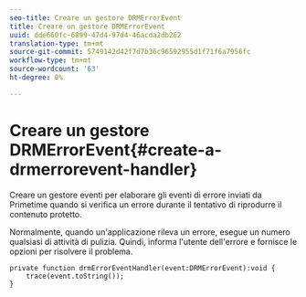 ```yaml
---
seo-title: Creare un gestore DRMErrorEvent
title: Creare un gestore DRMErrorEvent
uuid: dde660fc-6899-47d4-97d4-46acda2db262
translation-type: tm+mt
source-git-commit: 5749142d42f7d7b36c96592955d1f71f6a7956fc
workflow-type: tm+mt
source-wordcount: '63'
ht-degree: 0%

---
```



# Creare un gestore DRMErrorEvent{#create-a-drmerrorevent-handler}

Creare un gestore eventi per elaborare gli eventi di errore inviati da Primetime quando si verifica un errore durante il tentativo di riprodurre il contenuto protetto.

Normalmente, quando un&#39;applicazione rileva un errore, esegue un numero qualsiasi di attività di pulizia. Quindi, informa l&#39;utente dell&#39;errore e fornisce le opzioni per risolvere il problema.

```
private function drmErrorEventHandler(event:DRMErrorEvent):void {  
    trace(event.toString());  
} 
```

